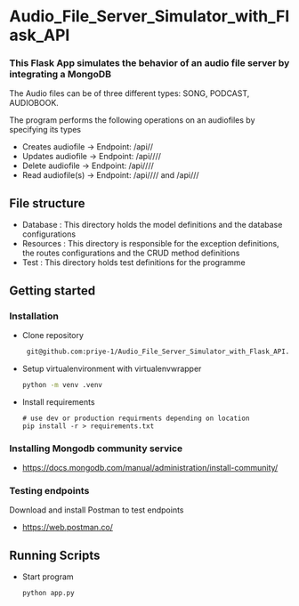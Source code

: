 # Audio_File_Server_Simulator_with_Flask_API
### This Flask App simulates the behavior of an audio file server by integrating a MongoDB 
The Audio files can be of three different  types:  SONG, PODCAST, AUDIOBOOK. 

The program performs the following operations on an audiofiles by specifying its types
- Creates audiofile  -> Endpoint: /api//<audiofile>
- Updates audiofile  -> Endpoint: /api//<audiofile>//<id>
- Delete audiofile   -> Endpoint: /api//<audiofile>//<id>
- Read audiofile(s)  -> Endpoint: /api//<audiofile>//<id>  and  /api//<audiofile>/


## File structure
- Database : This directory holds the model definitions and the database configurations
- Resources : This directory is responsible for the exception definitions, the routes configurations and the CRUD method definitions
- Test : This directory holds test definitions for the programme


## Getting started   
### Installation

- Clone repository

    ```bash
     git@github.com:priye-1/Audio_File_Server_Simulator_with_Flask_API.git
    ```

- Setup virtualenvironment with virtualenvwrapper

    ```bash
    python -m venv .venv
    ```

- Install requirements

    ```terminal
    # use dev or production requirments depending on location
    pip install -r > requirements.txt
    ```
### Installing Mongodb community service
- https://docs.mongodb.com/manual/administration/install-community/

### Testing endpoints
Download and install Postman to test endpoints
- https://web.postman.co/

## Running Scripts
- Start program

    ```terminal
    python app.py
    ```
 
